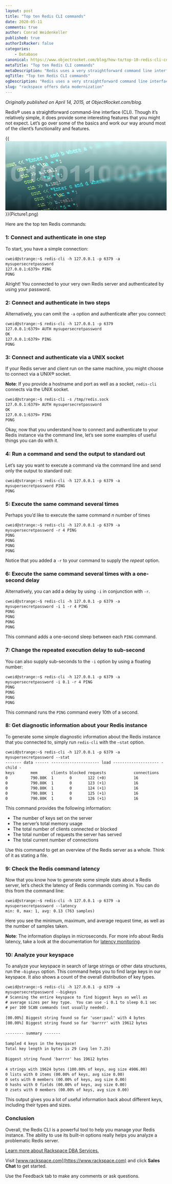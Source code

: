 ```yaml
---
layout: post
title: "Top ten Redis CLI commands"
date: 2020-05-11
comments: true
author: Conrad Weidenkeller
published: true
authorIsRacker: false
categories:
    - Database
canonical: https://www.objectrocket.com/blog/how-to/top-10-redis-cli-commands/
metaTitle: "Top ten Redis CLI commands"
metaDescription: "Redis uses a very straightforward command line interface. Though it’s relatively simple, it does provide some interesting features that one might not expect. Let’s go over some of the basics and work our way around most of the client’s functionality and features."
ogTitle: "Top ten Redis CLI commands"
ogDescription: "Redis uses a very straightforward command line interface. Though it’s relatively simple, it does provide some interesting features that one might not expect. Let’s go over some of the basics and work our way around most of the client’s functionality and features."
slug: "rackspace offers data modernization" 
---
```


*Originally published on April 14, 2015, at ObjectRocket.com/blog.*

Redis&reg; uses a straightforward command-line interface (CLI). Though it’s relatively simple, it does provide
some interesting features that you might not expect. Let’s go over some of the basics and work our way
around most of the client’s functionality and features.

<!--more-->

{{<img src="Picture1.png" title="" alt="">}}(Picture1.png)

Here are the top ten Redis commands:

### 1: Connect and authenticate in one step

To start, you have a simple connection:

    cweid@strange:~$ redis-cli -h 127.0.0.1 -p 6379 -a mysupersecretpassword
    127.0.0.1:6379> PING
    PONG

Alright! You connected to your very own Redis server and authenticated by using your password.

### 2: Connect and authenticate in two steps

Alternatively, you can omit the `-a` option and authenticate after you connect:

    cweid@strange:~$ redis-cli -h 127.0.0.1 -p 6379
    127.0.0.1:6379> AUTH mysupersecretpassword
    OK
    127.0.0.1:6379> PING
    PONG

### 3: Connect and authenticate via a UNIX socket

If your Redis server and client run on the same machine, you might choose to connect via a UNIX&reg; socket.

**Note**: If you provide a hostname and port as well as a socket, `redis-cli` connects via the UNIX socket.

    cweid@strange:~$ redis-cli -s /tmp/redis.sock
    127.0.0.1:6379> AUTH mysupersecretpassword
    OK
    127.0.0.1:6379> PING
    PONG

Okay, now that you understand how to connect and authenticate to your Redis instance via the command line,
let’s see some examples of useful things you can do with it.

### 4: Run a command and send the output to standard out

Let’s say you want to execute a command via the command line and send only the output to standard out:

    cweid@strange:~$ redis-cli -h 127.0.0.1 -p 6379 -a mysupersecretpassword PING
    PONG

### 5: Execute the same command several times

Perhaps you’d like to execute the same command *n* number of times

    cweid@strange:~$ redis-cli -h 127.0.0.1 -p 6379 -a mysupersecretpassword -r 4 PING
    PONG
    PONG
    PONG
    PONG

Notice that you added a `-r` to your command to supply the *repeat* option.

### 6: Execute the same command several times with a one-second delay

Alternatively, you can add a delay by using `-i` in conjunction with `-r`.

    cweid@strange:~$ redis-cli -h 127.0.0.1 -p 6379 -a mysupersecretpassword -i 1 -r 4 PING
    PONG
    PONG
    PONG
    PONG

This command adds a one-second sleep between each `PING` command.

### 7: Change the repeated execution delay to sub-second

You can also supply sub-seconds to the `-i` option by using a floating number:

    cweid@strange:~$ redis-cli -h 127.0.0.1 -p 6379 -a mysupersecretpassword -i 0.1 -r 4 PING
    PONG
    PONG
    PONG
    PONG

This command runs the `PING` command every 10th of a second.

### 8: Get diagnostic information about your Redis instance

To generate some simple diagnostic information about the Redis instance that you connected to, simply run
`redis-cli` with the `–stat` option.

    cweid@strange:~$ redis-cli -h 127.0.0.1 -p 6379 -a mysupersecretpassword --stat
    ------- data ------ --------------------- load -------------------- - child -
    keys       mem      clients blocked requests            connections          
    0          790.80K  1       0       122 (+0)            16          
    0          790.80K  1       0       123 (+1)            16          
    0          790.80K  1       0       124 (+1)            16          
    0          790.80K  1       0       125 (+1)            16          
    0          790.80K  1       0       126 (+1)            16          

This command provides the following information:

- The number of keys set on the server
- The server’s total memory usage
- The total number of clients connected or blocked
- The total number of requests the server has served
- The total current number of connections

Use this command to get an overview of the Redis server as a whole. Think of it as stating a file.

### 9: Check the Redis command latency

Now that you know how to generate some simple stats about a Redis server, let’s check the latency of Redis
commands coming in. You can do this from the command line:

    cweid@strange:~$ redis-cli -h 127.0.0.1 -p 6379 -a mysupersecretpassword --latency
    min: 0, max: 1, avg: 0.13 (763 samples)

Here you see the minimum, maximum, and average request time, as well as the number of samples taken.

**Note**: The information displays in microseconds. For more info about Redis latency, take a look at the
          documentation for [latency monitoring](https://redis.io/topics/latency-monitor).

### 10: Analyze your keyspace

To analyze your keyspace in search of large strings or other data structures, run the `–bigkeys` option.
This command helps you to find large keys in our keyspace. It also shows a count of the overall distribution
of key types.

    cweid@strange:~$ redis-cli -h 127.0.0.1 -p 6379 -a mysupersecretpassword --bigkeys
    # Scanning the entire keyspace to find biggest keys as well as
    # average sizes per key type.  You can use -i 0.1 to sleep 0.1 sec
    # per 100 SCAN commands (not usually needed).

    [00.00%] Biggest string found so far 'user:paul' with 4 bytes
    [00.00%] Biggest string found so far 'barrrr' with 19612 bytes

    -------- summary -------

    Sampled 4 keys in the keyspace!
    Total key length in bytes is 29 (avg len 7.25)

    Biggest string found 'barrrr' has 19612 bytes

    4 strings with 19624 bytes (100.00% of keys, avg size 4906.00)
    0 lists with 0 items (00.00% of keys, avg size 0.00)
    0 sets with 0 members (00.00% of keys, avg size 0.00)
    0 hashs with 0 fields (00.00% of keys, avg size 0.00)
    0 zsets with 0 members (00.00% of keys, avg size 0.00)

This output gives you a lot of useful information back about different keys, including their types and sizes.

### Conclusion

Overall, the Redis CLI is a powerful tool to help you manage your Redis instance. The ability to use its built-in
options really helps you analyze a problematic Redis server.

<a class="cta blue" id="cta" href="https://www.rackspace.com/data/dba-services">Learn more about Rackspace DBA Services.</a>

Visit [www.rackspace.com](https://www.rackspace.com) and click **Sales Chat**
to get started.

Use the Feedback tab to make any comments or ask questions.
